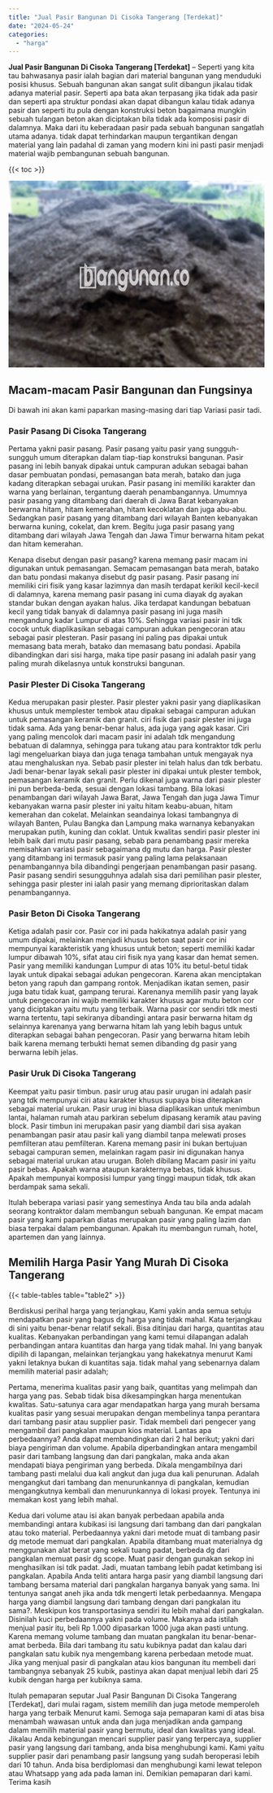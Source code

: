 ```yaml
---
title: "Jual Pasir Bangunan Di Cisoka Tangerang [Terdekat]"
date: "2024-05-24"
categories: 
  - "harga"
---
```


**Jual Pasir Bangunan Di Cisoka Tangerang \[Terdekat\]** – Seperti yang kita tau bahwasanya pasir ialah bagian dari material bangunan yang menduduki posisi khusus. Sebuah bangunan akan sangat sulit dibangun jikalau tidak adanya material pasir. Seperti apa bata akan terpasang jika tidak ada pasir dan seperti apa struktur pondasi akan dapat dibangun kalau tidak adanya pasir dan seperti itu pula dengan konstruksi beton bagaimana mungkin sebuah tulangan beton akan diciptakan bila tidak ada komposisi pasir di dalamnya. Maka dari itu keberadaan pasir pada sebuah bangunan sangatlah utama adanya. tidak dapat terhindarkan maupun tergantikan dengan material yang lain padahal di zaman yang modern kini ini pasti pasir menjadi material wajib pembangunan sebuah bangunan.

{{< toc >}}

![Jual Pasir Bangunan Di Cisoka Tangerang [Terdekat]](/images/jual-pasir-bangunan-38.png)

## Macam-macam Pasir Bangunan dan Fungsinya

Di bawah ini akan kami paparkan masing-masing dari tiap Variasi pasir tadi.

### Pasir Pasang Di Cisoka Tangerang

Pertama yakni pasir pasang. Pasir pasang yaitu pasir yang sungguh-sungguh umum diterapkan dalam tiap-tiap konstruksi bangunan. Pasir pasang ini lebih banyak dipakai untuk campuran adukan sebagai bahan dasar pembuatan pondasi, pemasangan bata merah, batako dan juga kadang diterapkan sebagai urukan. Pasir pasang ini memiliki karakter dan warna yang berlainan, tergantung daerah penambangannya. Umumnya pasir pasang yang ditambang dari daerah di Jawa Barat kebanyakan berwarna hitam, hitam kemerahan, hitam kecoklatan dan juga abu-abu. Sedangkan pasir pasang yang ditambang dari wilayah Banten kebanyakan berwarna kuning, cokelat, dan krem. Begitu juga pasir pasang yang ditambang dari wilayah Jawa Tengah dan Jawa Timur berwarna hitam pekat dan hitam kemerahan.

Kenapa disebut dengan pasir pasang? karena memang pasir macam ini digunakan untuk pemasangan. Semacam pemasangan bata merah, batako dan batu pondasi makanya disebut dg pasir pasang. Pasir pasang ini memiliki ciri fisik yang kasar lazimnya dan masih terdapat kerikil kecil-kecil di dalamnya, karena memang pasir pasang ini cuma diayak dg ayakan standar bukan dengan ayakan halus. Jika terdapat kandungan bebatuan kecil yang tidak banyak di dalamnya pasir pasang ini juga masih mengandung kadar Lumpur di atas 10%. Sehingga variasi pasir ini tdk cocok untuk diaplikasikan sebagai campuran adukan pengecoran atau sebagai pasir plesteran. Pasir pasang ini paling pas dipakai untuk memasang bata merah, batako dan memasang batu pondasi. Apabila dibandingkan dari sisi harga, maka tipe pasir pasang ini adalah pasir yang paling murah dikelasnya untuk konstruksi bangunan.

### Pasir Plester Di Cisoka Tangerang

Kedua merupakan pasir plester. Pasir plester yakni pasir yang diaplikasikan khusus untuk memplester tembok atau dipakai sebagai campuran adukan untuk pemasangan keramik dan granit. ciri fisik dari pasir plester ini juga tidak sama. Ada yang benar-benar halus, ada juga yang agak kasar. Ciri yang paling mencolok dari macam pasir ini adalah tdk mengandung bebatuan di dalamnya, sehingga para tukang atau para kontraktor tdk perlu lagi mengeluarkan biaya dan juga tenaga tambahan untuk mengayak nya atau menghaluskan nya. Sebab pasir plester ini telah halus dan tdk berbatu. Jadi benar-benar layak sekali pasir plester ini dipakai untuk plester tembok, pemasangan keramik dan granit. Perlu dikenal juga warna dari pasir plester ini pun berbeda-beda, sesuai dengan lokasi tambang. Bila lokasi penambangan dari wilayah Jawa Barat, Jawa Tengah dan juga Jawa Timur kebanyakan warna pasir plester ini yaitu hitam keabu-abuan, hitam kemerahan dan cokelat. Melainkan seandainya lokasi tambangnya di wilayah Banten, Pulau Bangka dan Lampung maka warnanya kebanyakan merupakan putih, kuning dan coklat. Untuk kwalitas sendiri pasir plester ini lebih baik dari mutu pasir pasang, sebab para penambang pasir mereka memisahkan variasi pasir sebagaimana dg mutu dan harga. Pasir plester yang ditambang ini termasuk pasir yang paling lama pelaksanaan penambangannya bila dibandingi pengerjaan penambangan pasir pasang. Pasir pasang sendiri sesungguhnya adalah sisa dari pemilihan pasir plester, sehingga pasir plester ini ialah pasir yang memang diprioritaskan dalam penambangannya.

### Pasir Beton Di Cisoka Tangerang

Ketiga adalah pasir cor. Pasir cor ini pada hakikatnya adalah pasir yang umum dipakai, melainkan menjadi khusus beton saat pasir cor ini mempunyai karakteristik yang khusus untuk beton; seperti memiliki kadar lumpur dibawah 10%, sifat atau ciri fisik nya yang kasar dan hemat semen. Pasir yang memiliki kandungan Lumpur di atas 10% itu betul-betul tidak layak untuk dipakai sebagai adukan pengecoran. Karena akan menciptakan beton yang rapuh dan gampang rontok. Menjadikan ikatan semen, pasir juga batu tidak kuat, gampang terurai. Karenanya memilih pasir yang layak untuk pengecoran ini wajib memiliki karakter khusus agar mutu beton cor yang diciptakan yaitu mutu yang terbaik. Warna pasir cor sendiri tdk mesti warna tertentu, tapi sekiranya dibandingi antara pasir berwarna hitam dg selainnya karenanya yang berwarna hitam lah yang lebih bagus untuk diterapkan sebagai bahan pengecoran. Pasir yang berwarna hitam lebih baik karena memang terbukti hemat semen dibanding dg pasir yang berwarna lebih jelas.

### Pasir Uruk Di Cisoka Tangerang

Keempat yaitu pasir timbun. pasir urug atau pasir urugan ini adalah pasir yang tdk mempunyai ciri atau karakter khusus supaya bisa diterapkan sebagai material urukan. Pasir urug ini biasa diaplikasikan untuk menimbun lantai, halaman rumah atau parkiran sebelum dipasang keramik atau paving block. Pasir timbun ini merupakan pasir yang diambil dari sisa ayakan penambangan pasir atau pasir kali yang diambil tanpa melewati proses pemfilteran atau pemfilteran. Karena memang pasir ini bukan bertujuan sebagai campuran semen, melainkan ragam pasir ini digunakan hanya sebagai material urukan atau urugan. Boleh dibilang Macam pasir ini yaitu pasir bebas. Apakah warna ataupun karakternya bebas, tidak khusus. Apakah mempunyai komposisi lumpur yang tinggi maupun tidak, tdk akan berdampak sama sekali.

Itulah beberapa variasi pasir yang semestinya Anda tau bila anda adalah seorang kontraktor dalam membangun sebuah bangunan. Ke empat macam pasir yang kami paparkan diatas merupakan pasir yang paling lazim dan biasa terpakai dalam pembangunan. Apakah itu membangun rumah, hotel, apartemen dan yang lainnya.

## Memilih Harga Pasir Yang Murah Di Cisoka Tangerang

{{< table-tables table="table2" >}}

Berdiskusi perihal harga yang terjangkau, Kami yakin anda semua setuju mendapatkan pasir yang bagus dg harga yang tidak mahal. Kata terjangkau di sini yaitu benar-benar relatif sekali. Bisa ditinjau dari harga, quantitas atau kualitas. Kebanyakan perbandingan yang kami temui dilapangan adalah perbandingan antara kuantitas dan harga yang tidak mahal. Ini yang banyak dipilih di lapangan, melainkan terjangkau yang hakekatnya menurut Kami yakni letaknya bukan di kuantitas saja. tidak mahal yang sebenarnya dalam memilih material pasir adalah;

Pertama, menerima kualitas pasir yang baik, quantitas yang melimpah dan harga yang pas. Sebab tidak bisa dikesampingkan harga menentukan kwalitas. Satu-satunya cara agar mendapatkan harga yang murah bersama kualitas pasir yang sesuai merupakan dengan membelinya tanpa perantara dari tambang pasir atau supplier pasir. Tidak membeli dari pengecer yang mengambil dari pangkalan maupun kios material. Lantas apa perbedaannya? Anda dapat membandingkan dari 2 hal berikut; yakni dari biaya pengiriman dan volume. Apabila diperbandingkan antara mengambil pasir dari tambang langsung dan dari pangkalan, maka anda akan mendapati biaya pengiriman yang berbeda. Dikala mengambilnya dari tambang pasti melalui dua kali angkut dan juga dua kali penurunan. Adalah mengangkut dari tambang dan menurunkannya di pangkalan, kemudian mengangkutnya kembali dan menurunkannya di lokasi proyek. Tentunya ini memakan kost yang lebih mahal.

Kedua dari volume atau isi akan banyak perbedaan apabila anda membandingi antara kubikasi isi langsung dari tambang dan dari pangkalan atau toko material. Perbedaannya yakni dari metode muat di tambang pasir dg metode memuat dari pangkalan. Apabila ditambang muat materialnya dg menggunakan alat berat yang sekali tuang padat, berbeda dg dari pangkalan memuat pasir dg scope. Muat pasir dengan gunakan sekop ini menghasilkan isi tdk padat. Jadi, muatan tambang lebih padat ketimbang isi pangkalan. Apabila Anda teliti antara harga pasir yang diambil langsung dari tambang bersama material dari pangkalan harganya banyak yang sama. Ini tentunya sangat aneh jika anda tdk mengerti letak perbedaannya. Mengapa harga yang diambil langsung dari tambang dengan dari pangkalan itu sama?. Meskipun kos transportasinya sendiri itu lebih mahal dari pangkalan. Disinilah kuci perbedaannya yakni pada volume. Makanya ada istilah menjual pasir itu, beli Rp 1.000 dipasarkan 1000 juga akan pasti untung. Karena memang volume tambang dan muatan pangkalan itu benar-benar-amat berbeda. Bila dari tambang itu satu kubiknya padat dan kalau dari pangkalan satu kubik nya mengembang karena perbedaan metode muat. Jika yang menjual pasir di pangkalan atau kios bangunan itu membeli dari tambangnya sebanyak 25 kubik, pastinya akan dapat menjual lebih dari 25 kubik dengan harga per kubiknya sama.

Itulah pemaparan seputar Jual Pasir Bangunan Di Cisoka Tangerang \[Terdekat\], dari mulai ragam, sistem memilih dan juga metode memperoleh harga yang terbaik Menurut kami. Semoga saja pemaparan kami di atas bisa menambah wawasan untuk anda dan juga menjadikan anda gampang dalam memilih material pasir yang bermutu, ideal dan kwalitas yang ideal. Jikalau Anda kebingungan mencari supplier pasir yang terpercaya, supplier pasir yang langsung dari tambang, anda bisa menghubungi kami. Kami yaitu supplier pasir dari penambang pasir langsung yang sudah beroperasi lebih dari 10 tahun. Anda bisa berdiplomasi dan menghubungi kami lewat telepon atau Whatsapp yang ada pada laman ini. Demikian pemaparan dari kami. Terima kasih
